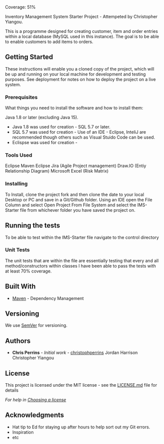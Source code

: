 Coverage: 51% 

Inventory Management System Starter Project - Attempeted by Christopher Yiangou.

This is a programme designed for creating customer, item and order entries within a local database (MySQL used in this instance). The goal is to be able to enable customers to add items to orders.

## Getting Started

These instructions will enable you a cloned copy of the project, which will be up and running on your local machine for development and testing purposes. See deployment for notes on how to deploy the project on a live system.

### Prerequisites

What things you need to install the software and how to install them:

Java 1.8 or later (excluding Java 15).
- Java 1.8 was used for creation - 
SQL 5.7 or later.
- SQL 5.7 was used for creation -
Use of an IDE - Eclipse, InteliJ are recommended though others such as Visual Stuido Code can be used.
- Eclispse was used for creation -

### Tools Used 

Eclipse
Maven
Eclipse
Jira (Agile Project management)
Draw.IO (Entiy Relationship Diagram)
Microsoft Excel (Risk Matrix)

### Installing

To Install, clone the project fork and then clone the date to your local Desktop or PC and save in a Git/Github folder.
Using an IDE open the File Column and select Open Project From File System and select the IMS-Starter file from whichever folder you have saved the project on.

## Running the tests

To be able to test within the IMS-Starter file navigate to the control directory 

### Unit Tests 

The unit tests that are within the file are essentially testing that every and all method/constructors within classes I have been able to pass the tests with at least 70% coverage. 


## Built With

* [Maven](https://maven.apache.org/) - Dependency Management

## Versioning

We use [SemVer](http://semver.org/) for versioning.

## Authors

* **Chris Perrins** - *Initial work* - [christophperrins](https://github.com/christophperrins)
 Jordan Harrison 
 Christopher Yiangou

## License

This project is licensed under the MIT license - see the [LICENSE.md](LICENSE.md) file for details 

*For help in [Choosing a license](https://choosealicense.com/)*

## Acknowledgments

* Hat tip to Ed for staying up after hours to help sort out my Git errors.  
* Inspiration
* etc
